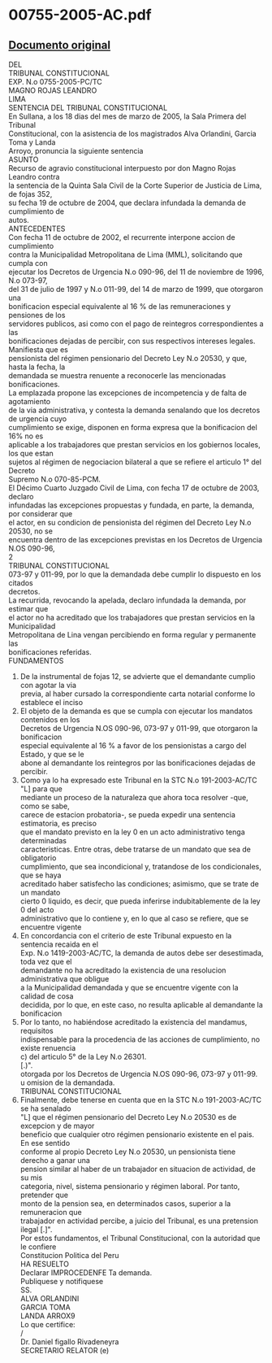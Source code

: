 
00755-2005-AC.pdf
=================
  
[Documento original](https://tc.gob.pe/jurisprudencia/2005/00755-2005-AC.pdf)  
---  
DEL  
TRIBUNAL CONSTITUCIONAL  
EXP. N.o 0755-2005-PC/TC  
MAGNO ROJAS LEANDRO  
LIMA  
SENTENCIA DEL TRIBUNAL CONSTITUCIONAL  
En Sullana, a los 18 dias del mes de marzo de 2005, la Sala Primera del Tribunal  
Constitucional, con la asistencia de los magistrados Alva Orlandini, Garcia Toma y Landa  
Arroyo, pronuncia la siguiente sentencia  
ASUNTO  
Recurso de agravio constitucional interpuesto por don Magno Rojas Leandro contra  
la sentencia de la Quinta Sala Civil de la Corte Superior de Justicia de Lima, de fojas 352,  
su fecha 19 de octubre de 2004, que declara infundada la demanda de cumplimiento de  
autos.  
ANTECEDENTES  
Con fecha 11 de octubre de 2002, el recurrente interpone accion de cumplimiento  
contra la Municipalidad Metropolitana de Lima (MML), solicitando que cumpla con  
ejecutar los Decretos de Urgencia N.o 090-96, del 11 de noviembre de 1996, N.o 073-97,  
del 31 de julio de 1997 y N.o 011-99, del 14 de marzo de 1999, que otorgaron una  
bonificacion especial equivalente al 16 % de las remuneraciones y pensiones de los  
servidores publicos, asi como con el pago de reintegros correspondientes a las  
bonificaciones dejadas de percibir, con sus respectivos intereses legales. Manifiesta que es  
pensionista del régimen pensionario del Decreto Ley N.o 20530, y que, hasta la fecha, la  
demandada se muestra renuente a reconocerle las mencionadas bonificaciones.  
La emplazada propone las excepciones de incompetencia y de falta de agotamiento  
de la via administrativa, y contesta la demanda senalando que los decretos de urgencia cuyo  
cumplimiento se exige, disponen en forma expresa que la bonificacion del 16% no es  
aplicable a los trabajadores que prestan servicios en los gobiernos locales, los que estan  
sujetos al régimen de negociacion bilateral a que se refiere el articulo 1° del Decreto  
Supremo N.o 070-85-PCM.  
El Décimo Cuarto Juzgado Civil de Lima, con fecha 17 de octubre de 2003, declaro  
infundadas las excepciones propuestas y fundada, en parte, la demanda, por considerar que  
el actor, en su condicion de pensionista del régimen del Decreto Ley N.o 20530, no se  
encuentra dentro de las excepciones previstas en los Decretos de Urgencia N.OS 090-96,  
2  
TRIBUNAL CONSTITUCIONAL  
073-97 y 011-99, por lo que la demandada debe cumplir lo dispuesto en los citados  
decretos.  
La recurrida, revocando la apelada, declaro infundada la demanda, por estimar que  
el actor no ha acreditado que los trabajadores que prestan servicios en la Municipalidad  
Metropolitana de Lina vengan percibiendo en forma regular y permanente las  
bonificaciones referidas.  
FUNDAMENTOS  
1. De la instrumental de fojas 12, se advierte que el demandante cumplio con agotar la via  
previa, al haber cursado la correspondiente carta notarial conforme lo establece el inciso  
2. El objeto de la demanda es que se cumpla con ejecutar los mandatos contenidos en los  
Decretos de Urgencia N.OS 090-96, 073-97 y 011-99, que otorgaron la bonificacion  
especial equivalente al 16 % a favor de los pensionistas a cargo del Estado, y que se le  
abone al demandante los reintegros por las bonificaciones dejadas de percibir.  
3. Como ya lo ha expresado este Tribunal en la STC N.o 191-2003-AC/TC "L] para que  
mediante un proceso de la naturaleza que ahora toca resolver -que, como se sabe,  
carece de estacion probatoria-, se pueda expedir una sentencia estimatoria, es preciso  
que el mandato previsto en la ley 0 en un acto administrativo tenga determinadas  
caracteristicas. Entre otras, debe tratarse de un mandato que sea de obligatorio  
cumplimiento, que sea incondicional y, tratandose de los condicionales, que se haya  
acreditado haber satisfecho las condiciones; asimismo, que se trate de un mandato  
cierto 0 liquido, es decir, que pueda inferirse indubitablemente de la ley 0 del acto  
administrativo que lo contiene y, en lo que al caso se refiere, que se encuentre vigente  
4. En concordancia con el criterio de este Tribunal expuesto en la sentencia recaida en el  
Exp. N.o 1419-2003-AC/TC, la demanda de autos debe ser desestimada, toda vez que el  
demandante no ha acreditado la existencia de una resolucion administrativa que obligue  
a la Municipalidad demandada y que se encuentre vigente con la calidad de cosa  
decidida, por lo que, en este caso, no resulta aplicable al demandante la bonificacion  
5. Por lo tanto, no habiéndose acreditado la existencia del mandamus, requisitos  
indispensable para la procedencia de las acciones de cumplimiento, no existe renuencia  
c) del articulo 5° de la Ley N.o 26301.  
[.)".  
otorgada por los Decretos de Urgencia N.OS 090-96, 073-97 y 011-99.  
u omision de la demandada.  
TRIBUNAL CONSTITUCIONAL  
6. Finalmente, debe tenerse en cuenta que en la STC N.o 191-2003-AC/TC se ha senalado  
"L] que el régimen pensionario del Decreto Ley N.o 20530 es de excepcion y de mayor  
beneficio que cualquier otro régimen pensionario existente en el pais. En ese sentido  
conforme al propio Decreto Ley N.o 20530, un pensionista tiene derecho a ganar una  
pension similar al haber de un trabajador en situacion de actividad, de su mis  
categoria, nivel, sistema pensionario y régimen laboral. Por tanto, pretender que  
monto de la pension sea, en determinados casos, superior a la remuneracion que  
trabajador en actividad percibe, a juicio del Tribunal, es una pretension ilegal [.]".  
Por estos fundamentos, el Tribunal Constitucional, con la autoridad que le confiere  
Constitucion Politica del Peru  
HA RESUELTO  
Declarar IMPROCEDENFE Ta demanda.  
Publiquese y notifiquese  
SS.  
ALVA ORLANDINI  
GARCIA TOMA  
LANDA ARROX9  
Lo que certifice:  
/  
Dr. Daniel figallo Rivadeneyra  
SECRETARIO RELATOR (e)